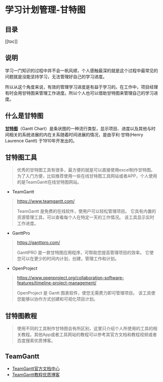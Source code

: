 # 学习计划管理-甘特图

## 目录
[[toc]]


## 说明

学习一门知识的过程中并不会一帆风顺，个人感触最深的就是这个过程中最常见的问题就是没能坚持学习，无法管理好自己的学习进度。

所以从这个角度来说，有效的管理学习进度是有益于学习的。在工作中，项目经理有时会用甘特图来管理工作进度。所以个人也可以借助甘特图来管理自己的学习进度。

## 什么是甘特图

[**甘特图**](https://zh.wikipedia.org/zh-cn/%E7%94%98%E7%89%B9%E5%9B%BE)（Gantt Chart）是条状图的一种流行类型，显示项目、进度以及其他与时间相关的系统进展的内在关系随着时间进展的情况，是由亨利·甘特(Henry Laurence Gantt) 于1910年开发出的。

## 甘特图工具

> 优秀的甘特图工具有很多，最方便的就是可以直接使用excel制作甘特图。为了入门方便，比较推荐使用一些在线甘特图工具网站或者APP，个人使用的是TeamGantt在线甘特图网站。


- TeamGantt

> <https://www.teamgantt.com/>
> 
> TeamGantt 是免费的在线软件，使用户可以轻松管理项目。 它具有内置的资源管理工具，可以查看每个人在特定一天的工作情况。 该工具显示实时工作进度。

- GanttPro

> <https://ganttpro.com/>
>
> GanttPRO 是一款甘特图应用程序，可帮助您提高管理项目的效率。 它使您可以在更少的时间内计划，创建，管理工作和计划。

- OpenProject

> <https://www.openproject.org/collaboration-software-features/timeline-project-management/>
> 
> OpenProject 是 Gantt 图表软件，使您无需费力即可管理项目。 该工具使您能够以协作方式创建和可视化项目计划。

## 甘特图教程

> 使用不同的工具制作甘特图会有所区别，这里只介绍个人所使用的工具的相关教程。其他App或者工具网站的教程可以参考其官方文档和教程视频或者百度搜索优质博客。

## TeamGantt

- [TeamGantt官方文档中心](ttps://support.teamgantt.com/)
- [TeamGantt教程优质博客](https://www.ifanr.com/app/1211509)
